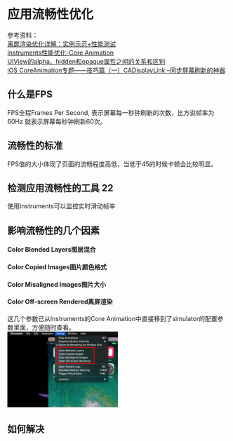 # 应用流畅性优化  

参考资料：  
[离屏渲染优化详解：实例示范+性能测试](https://www.jianshu.com/p/ca51c9d3575b)  
[Instruments性能优化-Core Animation](https://www.jianshu.com/p/439e158b44de)  
[UIView的alpha、hidden和opaque属性之间的关系和区别](https://blog.csdn.net/wzzvictory/article/details/10076323)  
[iOS CoreAnimation专题——技巧篇（一）CADisplayLink –同步屏幕刷新的神器](https://blog.csdn.net/u013282174/article/details/52102125#ios%E7%BB%98%E5%9B%BE%E7%B3%BB%E7%BB%9F)  

## 什么是FPS

FPS全程Frames Per Second, 表示屏幕每一秒钟刷新的次数，比方说帧率为60Hz 就表示屏幕每秒钟刷新60次。  

## 流畅性的标准  

FPS值的大小体现了页面的流畅程度高低，当低于45的时候卡顿会比较明显。

## 检测应用流畅性的工具  22
使用Instruments可以监控实时滑动帧率   

## 影响流畅性的几个因素   

#### Color Blended Layers图层混合   
   
#### Color Copied Images图片颜色格式   

#### Color Misaligned Images图片大小    

#### Color Off-screen Rendered离屏渲染

这几个参数已从Instruments的Core Animation中直接移到了simulator的配置参数里面，方便随时查看。    
<img src="https://raw.githubusercontent.com/KiuShuo/imageSource/master/simulator-debug.png" width="50%" width="50%">

## 如何解决
